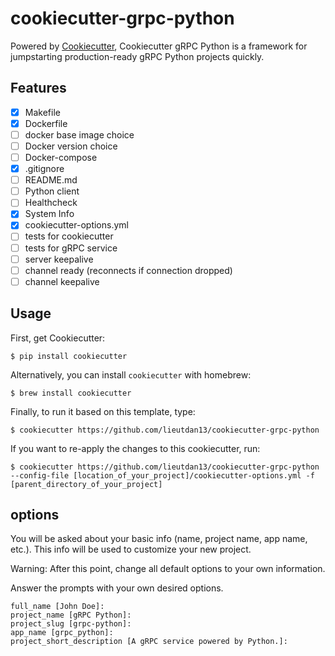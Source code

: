 # cookiecutter-grpc-python

Powered by [Cookiecutter](https://github.com/audreyr/cookiecutter), Cookiecutter gRPC Python is a framework for jumpstarting production-ready gRPC Python projects quickly.

## Features

- [x] Makefile
- [x] Dockerfile
- [ ] docker base image choice
- [ ] Docker version choice
- [ ] Docker-compose
- [x] .gitignore
- [ ] README.md
- [ ] Python client
- [ ] Healthcheck
- [x] System Info
- [x] cookiecutter-options.yml
- [ ] tests for cookiecutter
- [ ] tests for gRPC service
- [ ] server keepalive
- [ ] channel ready (reconnects if connection dropped)
- [ ] channel keepalive

## Usage

First, get Cookiecutter:
```console
$ pip install cookiecutter
```

Alternatively, you can install `cookiecutter` with homebrew:
```console
$ brew install cookiecutter
```

Finally, to run it based on this template, type:
```console
$ cookiecutter https://github.com/lieutdan13/cookiecutter-grpc-python
```

If you want to re-apply the changes to this cookiecutter, run:
```console
$ cookiecutter https://github.com/lieutdan13/cookiecutter-grpc-python --config-file [location_of_your_project]/cookiecutter-options.yml -f [parent_directory_of_your_project]
```

## options
You will be asked about your basic info (name, project name, app name, etc.). This info will be used to customize your new project.

Warning: After this point, change all default options to your own information.

Answer the prompts with your own desired options.

```console
full_name [John Doe]: 
project_name [gRPC Python]: 
project_slug [grpc-python]: 
app_name [grpc_python]: 
project_short_description [A gRPC service powered by Python.]:
```
